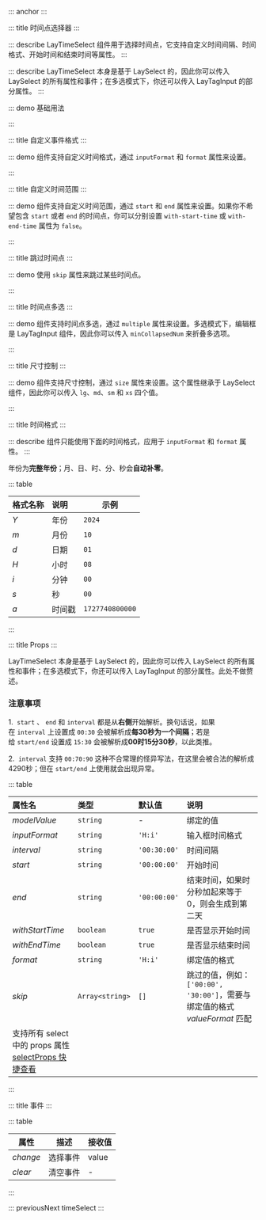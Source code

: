 ::: anchor
:::

::: title 时间点选择器
:::

::: describe LayTimeSelect 组件用于选择时间点，它支持自定义时间间隔、时间格式、开始时间和结束时间等属性。
:::

::: describe LayTimeSelect 本身是基于 LaySelect 的，因此你可以传入 LaySelect 的所有属性和事件；在多选模式下，你还可以传入 LayTagInput 的部分属性。
:::

::: demo 基础用法

<template>
  <lay-space direction="vertical">
    <span>modelValue: {{ time1 }}</span>
    <lay-time-select
      v-model="time1"
      :allow-clear="true"
      :inputFormat="'H:i'"
      :interval="'30:00'"
      :start="'08:00:00'"
      :end="'18:30:00'"
      :with-start-time="true"
      :with-end-time="true"
      :format="'H:i:s'"
    >
    </lay-time-select>
  </lay-space>
</template>

<script setup>
import { ref } from "vue";

const time1 = ref("08:00:00");
</script>

:::

::: title 自定义事件格式
:::

::: demo 组件支持自定义时间格式，通过 `inputFormat` 和 `format` 属性来设置。

<template>
  <lay-space direction="vertical">
    <span>modelValue: {{ time2 }}</span>
    <lay-time-select
      v-model="time2"
      :inputFormat="'Y-m-d H:i'"
      :interval="'30:00'"
      :format="'a'"
      ></lay-time-select>
  </lay-space>
</template>

<script setup>
import { ref } from "vue";

const time2 = ref();
</script>

:::

::: title 自定义时间范围
:::

::: demo 组件支持自定义时间范围，通过 `start` 和 `end` 属性来设置。如果你不希望包含 `start` 或者 `end` 的时间点，你可以分别设置 `with-start-time` 或 `with-end-time` 属性为 `false`。

<template>
  <div class="play-container">
    <lay-space direction="vertical">
      <span>modelValue: {{ time3 }}</span>
      <lay-space>
        <lay-time-select
          v-model="time3"
          :inputFormat="'H:i'"
          :start="'08:00:00'"
          :end="'18:30:00'"
        >
        </lay-time-select>
        <span>设置了开始时间和结束时间</span>
      </lay-space>
      <lay-space>
        <lay-time-select
          v-model="time3"
          :inputFormat="'H:i'"
          :start="'08:00:00'"
          :end="'18:30:00'"
          :with-start-time="false"
        >
        </lay-time-select>
        <span>不显示开始时间点 08:00:00</span>
      </lay-space>
      <lay-space>
        <lay-time-select
          v-model="time3"
          :inputFormat="'H:i'"
          :start="'08:00:00'"
          :end="'18:30:00'"
          :with-end-time="false"
        >
        </lay-time-select>
        <span>不显示结束时间点 18:30:00</span>
      </lay-space>
      <lay-space>
        <lay-time-select
          v-model="time3"
          :inputFormat="'H:i'"
          :start="'08:00:00'"
          :end="'18:30:00'"
          :with-start-time="false"
          :with-end-time="false"
        >
        </lay-time-select>
        <span>不显示开始和结束时间点 08:00:00 和 18:30:00</span>
      </lay-space>
    </lay-space>
  </div>
</template>

<script setup lang="ts">
import { ref } from "vue";

const time3 = ref();
</script>

:::

::: title 跳过时间点
:::

::: demo 使用 `skip` 属性来跳过某些时间点。

<template>
  <lay-space direction="vertical">
    <span>modelValue: {{ time6 }}</span>
    <lay-time-select
      v-model="time6"
      :inputFormat="'H:i'"
      :interval="'30:00'"
      :start="'08:00:00'"
      :end="'18:30:00'"
      :skip="['12:00', '12:30', '13:00', '13:30', '14:00', '14:30']"
    >
    </lay-time-select>
  </lay-space>
</template>

<script setup lang="ts">
import { ref } from "vue";

const time6 = ref();
</script>

:::

::: title 时间点多选
:::

::: demo 组件支持时间点多选，通过 `multiple` 属性来设置。多选模式下，编辑框是 LayTagInput 组件，因此你可以传入 `minCollapsedNum` 来折叠多选项。

<template>
  <lay-space direction="vertical">
    <span>modelValue: {{ time4 }}</span>
    <lay-time-select
      v-model="time4"
      :multiple="true"
      :minCollapsedNum="5"
      :allowClear="true"
      :inputFormat="'H:i'"
      :interval="'30:00'"
      :start="'08:00:00'"
      :end="'18:30:00'"
    >
    </lay-time-select>
  </lay-space>
</template>

<script setup>
import { ref } from "vue";

const time4 = ref();
</script>

:::

::: title 尺寸控制
:::

::: demo 组件支持尺寸控制，通过 `size` 属性来设置。这个属性继承于 LaySelect 组件，因此你可以传入 `lg`、`md`、`sm` 和 `xs` 四个值。

<template>
  <lay-space>
    <span>modelValue: {{ time5 }}</span>
    <lay-time-select
      v-model="time5"
      :size="'lg'"
      :inputFormat="'H:i'"
      :interval="'30:00'"
      :start="'08:00:00'"
      :end="'18:30:00'"
    >
    </lay-time-select>
    <lay-time-select
      v-model="time5"
      :size="'md'"
      :inputFormat="'H:i'"
      :interval="'30:00'"
      :start="'08:00:00'"
      :end="'18:30:00'"
    >
    </lay-time-select>
    <lay-time-select
      v-model="time5"
      :size="'sm'"
      :inputFormat="'H:i'"
      :interval="'30:00'"
      :start="'08:00:00'"
      :end="'18:30:00'"
    >
    </lay-time-select>
    <lay-time-select
      v-model="time5"
      :size="'xs'"
      :inputFormat="'H:i'"
      :interval="'30:00'"
      :start="'08:00:00'"
      :end="'18:30:00'"
    >
    </lay-time-select>
  </lay-space>
</template>

<script setup>
import { ref } from "vue";

const time5 = ref();
</script>

:::

::: title 时间格式
:::

::: describe 组件只能使用下面的时间格式，应用于 `inputFormat` 和 `format` 属性。
:::

<lay-quote>年份为<b>完整年份</b>；月、日、时、分、秒会<b>自动补零</b>。</lay-quote>

::: table

| 格式名称 | 说明   | 示例            |
| :------- | :----- | --------------- |
| _Y_      | 年份   | `2024`          |
| _m_      | 月份   | `10`            |
| _d_      | 日期   | `01`            |
| _H_      | 小时   | `08`            |
| _i_      | 分钟   | `00`            |
| _s_      | 秒     | `00`            |
| _a_      | 时间戳 | `1727740800000` |

:::

::: title Props
:::

<lay-quote>
  LayTimeSelect 本身是基于 LaySelect 的，因此你可以传入 LaySelect 的所有属性和事件；在多选模式下，你还可以传入 LayTagInput 的部分属性。此处不做赘述。
</lay-quote>

<lay-quote>
  <h3>注意事项</h3>
  <p>1.&nbsp;&nbsp;<code>start</code>&nbsp;、&nbsp;<code>end</code>&nbsp;和&nbsp;<code>interval</code>&nbsp;都是从<b>右侧</b>开始解析。换句话说，如果在&nbsp;<code>interval</code>&nbsp;上设置成&nbsp;<code>00:30</code>&nbsp;会被解析成<b>每30秒为一个间隔</b>；若是给&nbsp;<code>start/end</code>&nbsp;设置成&nbsp;<code>15:30</code>&nbsp;会被解析成<b>00时15分30秒</b>，以此类推。</p>
  <p>2.&nbsp;&nbsp;<code>interval</code>&nbsp;支持&nbsp;<code>00:70:90</code>&nbsp;这种不合常理的怪异写法，在这里会被合法的解析成4290秒；但在&nbsp;<code>start/end</code>&nbsp;上使用就会出现异常。</p>
</lay-quote>

::: table

| 属性名          | 类型            | 默认值       | 说明                                                                        |
| :-------------- | :-------------- | :----------- | :-------------------------------------------------------------------------- |
| _modelValue_    | `string`        | -            | 绑定的值                                                                    |
| _inputFormat_        | `string`        | `'H:i'`      | 输入框时间格式                                                                    |
| _interval_      | `string`        | `'00:30:00'` | 时间间隔                                                                    |
| _start_         | `string`        | `'00:00:00'` | 开始时间                                                                    |
| _end_           | `string`        | `'00:00:00'` | 结束时间，如果时分秒加起来等于 0，则会生成到第二天                          |
| _withStartTime_ | `boolean`       | `true`       | 是否显示开始时间                                                            |
| _withEndTime_   | `boolean`       | `true`       | 是否显示结束时间                                                            |
| _format_   | `string`        | `'H:i'`      | 绑定值的格式                                                                |
| _skip_          | `Array<string>` | `[]`         | 跳过的值，例如：`['00:00', '30:00']`，需要与绑定值的格式 _valueFormat_ 匹配 |
| 支持所有 select 中的 props 属性<br>[selectProps 快捷查看](https://www.layui-vue.com/zh-CN/components/select#Select%20%E5%B1%9E%E6%80%A7)|

:::

::: title 事件
:::

::: table

| 属性   | 描述           | 接收值                  | 
| ------ | -------------- | ----------------------- |
| _change_ | 选择事件       | value                   |  
| _clear_ |清空事件 | - |  |

:::

::: previousNext timeSelect
:::

<script setup>
import { ref } from "vue";
const time1 = ref("08:00:00");
const time2 = ref();
const time3 = ref();
const time4 = ref();
const time5 = ref();
const time6 = ref();
</script>
